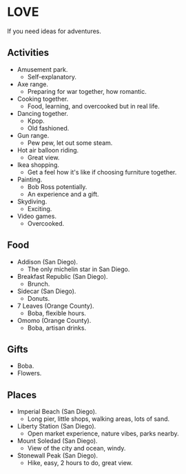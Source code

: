 # LOVE

If you need ideas for adventures.

## Activities

- Amusement park.
  - Self-explanatory.
- Axe range.
  - Preparing for war together, how romantic.
- Cooking together.
  - Food, learning, and overcooked but in real life.
- Dancing together.
  - Kpop.
  - Old fashioned.
- Gun range.
  - Pew pew, let out some steam.
- Hot air balloon riding.
  - Great view.
- Ikea shopping.
  - Get a feel how it's like if choosing furniture together.
- Painting.
  - Bob Ross potentially.
  - An experience and a gift.
- Skydiving.
  - Exciting.
- Video games.
  - Overcooked.

## Food

- Addison (San Diego).
  - The only michelin star in San Diego.
- Breakfast Republic (San Diego).
  - Brunch.
- Sidecar (San Diego).
  - Donuts.
- 7 Leaves (Orange County).
  - Boba, flexible hours.
- Omomo (Orange County).
  - Boba, artisan drinks.

## Gifts

- Boba.
- Flowers.

## Places

- Imperial Beach (San Diego).
  - Long pier, little shops, walking areas, lots of sand.
- Liberty Station (San Diego).
  - Open market experience, nature vibes, parks nearby.
- Mount Soledad (San Diego).
  - View of the city and ocean, windy.
- Stonewall Peak (San Diego).
  - Hike, easy, 2 hours to do, great view.
